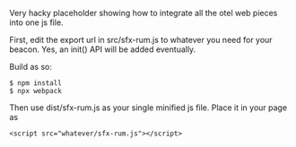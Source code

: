 Very hacky placeholder showing how to integrate all the otel web pieces into one js file.

First, edit the export url in src/sfx-rum.js to whatever you need for your beacon.  Yes, an init() API will be added eventually.

Build as so:

```
$ npm install
$ npx webpack
```

Then use dist/sfx-rum.js as your single minified js file.  Place it in your page as

```
<script src="whatever/sfx-rum.js"></script>
```
